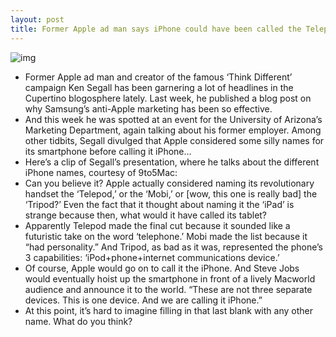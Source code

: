 ```yaml
---
layout: post
title: Former Apple ad man says iPhone could have been called the Telepod
---
```

![img](http://media.idownloadblog.com/wp-content/uploads/2013/01/iPhone-5-Apple-Store-window-UTC-la-jolla.jpg)
* Former Apple ad man and creator of the famous ‘Think Different’ campaign Ken Segall has been garnering a lot of headlines in the Cupertino blogosphere lately. Last week, he published a blog post on why Samsung’s anti-Apple marketing has been so effective.
* And this week he was spotted at an event for the University of Arizona’s Marketing Department, again talking about his former employer. Among other tidbits, Segall divulged that Apple considered some silly names for its smartphone before calling it iPhone…
* Here’s a clip of Segall’s presentation, where he talks about the different iPhone names, courtesy of 9to5Mac:
* Can you believe it? Apple actually considered naming its revolutionary handset the ‘Telepod,’ or the ‘Mobi,’ or [wow, this one is really bad] the ‘Tripod?’ Even the fact that it thought about naming it the ‘iPad’ is strange because then, what would it have called its tablet?
* Apparently Telepod made the final cut because it sounded like a futuristic take on the word ‘telephone.’ Mobi made the list because it “had personality.” And Tripod, as bad as it was, represented the phone’s 3 capabilities: ‘iPod+phone+internet communications device.’
* Of course, Apple would go on to call it the iPhone. And Steve Jobs would eventually hoist up the smartphone in front of a lively Macworld audience and announce it to the world. “These are not three separate devices. This is one device. And we are calling it iPhone.”
* At this point, it’s hard to imagine filling in that last blank with any other name. What do you think?

